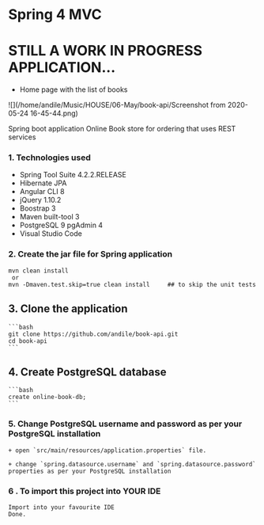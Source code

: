 Spring 4 MVC 
===============================
# STILL A WORK IN PROGRESS APPLICATION...

- Home page with the list of books

![](/home/andile/Music/HOUSE/06-May/book-api/Screenshot from 2020-05-24 16-45-44.png)

 Spring boot application Online Book store for ordering that uses REST services 
 
### 1. Technologies used

* Spring Tool Suite 4.2.2.RELEASE
* Hibernate JPA 
* Angular CLI 8
* jQuery 1.10.2
* Boostrap 3
* Maven built-tool 3
* PostgreSQL 9 pgAdmin 4
* Visual Studio Code

### 2. Create the jar file for Spring application
```
mvn clean install  
 or 
mvn -Dmaven.test.skip=true clean install     ## to skip the unit tests

```

## 3. **Clone the application**

	```bash
	git clone https://github.com/andile/book-api.git
	cd book-api
	```

## 4. **Create PostgreSQL database**

	```bash
	create online-book-db;
	```

### 5. **Change PostgreSQL username and password as per your PostgreSQL installation**

	+ open `src/main/resources/application.properties` file.

	+ change `spring.datasource.username` and `spring.datasource.password` properties as per your PostgreSQL installation
	
### 6 . To import this project into YOUR IDE
 ```
 Import into your favourite IDE
 Done.
```

